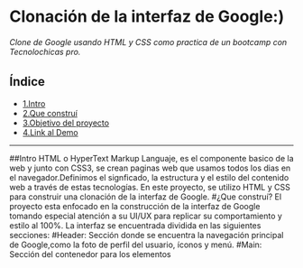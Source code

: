 # Clonación de la interfaz de Google:)
###### Clone de Google usando HTML y CSS como practica de un bootcamp con Tecnolochicas pro.
## Índice
* [1.Intro]()
* [2.Que construí]()
* [3.Objetivo del proyecto]()
* [4.Link al Demo]()
***
##Intro
HTML o HyperText Markup Languaje, es el componente basico  de la web y junto con CSS3, se crean paginas web que usamos todos los dias en el navegador.Definimos el signficado, la estructura y el estilo del contenido web a través de estas tecnologías.
En este proyecto, se utilizo HTML y CSS para construir una clonación de la interfaz de Google.
#¿Que construí?
El proyecto esta enfocado en la construcción de la interfaz de Google tomando especial atención a su UI/UX para replicar su comportamiento y estilo al 100%. La interfaz se encuentrada dividida en las siguientes secciones:
#Header: Sección donde se encuentra la navegación principal de Google,como la foto de perfil del usuario, íconos y menú.
#Main: Sección del contenedor para los elementos 
